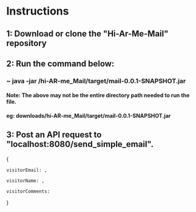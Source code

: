 # Instructions

## 1: Download or clone the "Hi-Ar-Me-Mail" repository

## 2: Run the command below:
### ~ java -jar /hi-AR-me_Mail/target/mail-0.0.1-SNAPSHOT.jar
  #### Note: The above may not be the entire directory path needed to run the file.
  ####  eg: downloads/hi-AR-me_Mail/target/mail-0.0.1-SNAPSHOT.jar

## 3: Post an API request to "localhost:8080/send_simple_email".
  
  {
  
    visitorEmail: , 
    
    visitorName: , 
    
    visitorComments: 
    
   }
   
   
   
